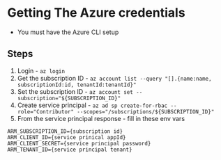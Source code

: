 # Getting The Azure credentials
- You must have the Azure CLI setup
## Steps
1. Login - `az login`
2. Get the subscription ID - `az account list --query "[].{name:name, subscriptionId:id, tenantId:tenantId}"`
3. Set the subscription ID - `az account set --subscription="${SUBSCRIPTION_ID}"`
4. Create service principal - `az ad sp create-for-rbac --role="Contributor" --scopes="/subscriptions/${SUBSCRIPTION_ID}"`
5. From the service principal response - fill in these env vars
```
ARM_SUBSCRIPTION_ID={subscription id}
ARM_CLIENT_ID={service prinical appId}
ARM_CLIENT_SECRET={service principal password}
ARM_TENANT_ID={service principal tenant}
```
